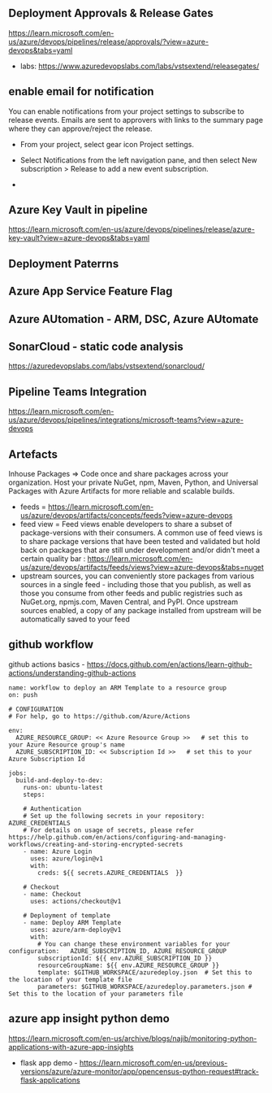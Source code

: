 ## Deployment  Approvals & Release Gates
https://learn.microsoft.com/en-us/azure/devops/pipelines/release/approvals/?view=azure-devops&tabs=yaml
- labs: https://www.azuredevopslabs.com/labs/vstsextend/releasegates/
## enable email for notification
You can enable notifications from your project settings to subscribe to release events. Emails are sent to approvers with links to the summary page where they can approve/reject the release.

- From your project, select gear icon Project settings.

- Select Notifications from the left navigation pane, and then select New subscription > Release to add a new event subscription.
- 
## Azure Key Vault in pipeline
https://learn.microsoft.com/en-us/azure/devops/pipelines/release/azure-key-vault?view=azure-devops&tabs=yaml

## Deployment Paterrns

## Azure App Service Feature Flag

## Azure AUtomation - ARM, DSC, Azure AUtomate

## SonarCloud - static code analysis
https://azuredevopslabs.com/labs/vstsextend/sonarcloud/

## Pipeline Teams Integration
https://learn.microsoft.com/en-us/azure/devops/pipelines/integrations/microsoft-teams?view=azure-devops

## Artefacts
Inhouse Packages => Code once and share packages across your organization. Host your private NuGet, npm, Maven, Python, and Universal Packages with Azure Artifacts for more reliable and scalable builds.
- feeds = https://learn.microsoft.com/en-us/azure/devops/artifacts/concepts/feeds?view=azure-devops
- feed view = Feed views enable developers to share a subset of package-versions with their consumers. A common use of feed views is to share package versions that have been tested and validated but hold back on packages that are still under development and/or didn't meet a certain quality bar : https://learn.microsoft.com/en-us/azure/devops/artifacts/feeds/views?view=azure-devops&tabs=nuget
- upstream sources, you can conveniently store packages from various sources in a single feed - including those that you publish, as well as those you consume from other feeds and public registries such as NuGet.org, npmjs.com, Maven Central, and PyPI. Once upstream sources enabled, a copy of any package installed from upstream will be automatically saved to your feed

## github workflow 
github actions basics - https://docs.github.com/en/actions/learn-github-actions/understanding-github-actions
```
name: workflow to deploy an ARM Template to a resource group
on: push

# CONFIGURATION
# For help, go to https://github.com/Azure/Actions

env:
  AZURE_RESOURCE_GROUP: << Azure Resource Group >>   # set this to your Azure Resource group's name  
  AZURE_SUBSCRIPTION_ID: << Subscription Id >>   # set this to your Azure Subscription Id
  
jobs:
  build-and-deploy-to-dev:
    runs-on: ubuntu-latest
    steps:
                
    # Authentication
    # Set up the following secrets in your repository: AZURE_CREDENTIALS
    # For details on usage of secrets, please refer https://help.github.com/en/actions/configuring-and-managing-workflows/creating-and-storing-encrypted-secrets
    - name: Azure Login
      uses: azure/login@v1
      with:
        creds: ${{ secrets.AZURE_CREDENTIALS  }}
    
    # Checkout
    - name: Checkout
      uses: actions/checkout@v1
        
    # Deployment of template    
    - name: Deploy ARM Template
      uses: azure/arm-deploy@v1
      with:
        # You can change these environment variables for your configuration:   AZURE_SUBSCRIPTION_ID, AZURE_RESOURCE_GROUP
        subscriptionId: ${{ env.AZURE_SUBSCRIPTION_ID }}
        resourceGroupName: ${{ env.AZURE_RESOURCE_GROUP }}
        template: $GITHUB_WORKSPACE/azuredeploy.json  # Set this to the location of your template file
        parameters: $GITHUB_WORKSPACE/azuredeploy.parameters.json # Set this to the location of your parameters file
```
## azure app insight python demo
https://learn.microsoft.com/en-us/archive/blogs/najib/monitoring-python-applications-with-azure-app-insights
- flask app demo - https://learn.microsoft.com/en-us/previous-versions/azure/azure-monitor/app/opencensus-python-request#track-flask-applications

